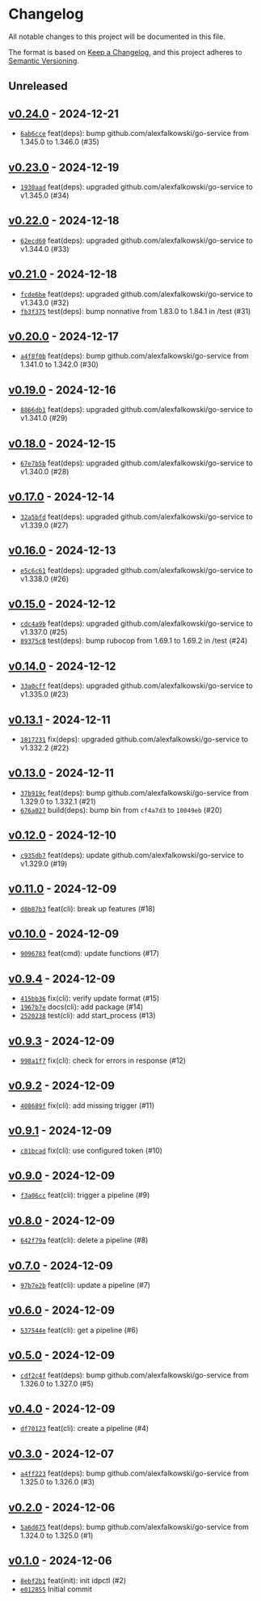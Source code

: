 # Changelog

All notable changes to this project will be documented in this file.

The format is based on [Keep a Changelog](https://keepachangelog.com/en/1.0.0/), and this project adheres to [Semantic Versioning](https://semver.org/spec/v2.0.0.html).

## Unreleased

## [v0.24.0](https://github.com/alexfalkowski/idpctl/releases/tag/v0.24.0) - 2024-12-21

- [`6ab6cce`](https://github.com/alexfalkowski/idpctl/commit/6ab6cceb44c071aebb57fa866e1fb32f924b087e) feat(deps): bump github.com/alexfalkowski/go-service from 1.345.0 to 1.346.0 (#35)

## [v0.23.0](https://github.com/alexfalkowski/idpctl/releases/tag/v0.23.0) - 2024-12-19

- [`1930aad`](https://github.com/alexfalkowski/idpctl/commit/1930aad91d9d2d97d5f78bb2ec5ea664f6b192e9) feat(deps): upgraded github.com/alexfalkowski/go-service to v1.345.0 (#34)

## [v0.22.0](https://github.com/alexfalkowski/idpctl/releases/tag/v0.22.0) - 2024-12-18

- [`62ecd60`](https://github.com/alexfalkowski/idpctl/commit/62ecd60bdf03eca6f9eb32af34a650c93e811df5) feat(deps): upgraded github.com/alexfalkowski/go-service to v1.344.0 (#33)

## [v0.21.0](https://github.com/alexfalkowski/idpctl/releases/tag/v0.21.0) - 2024-12-18

- [`fcde6be`](https://github.com/alexfalkowski/idpctl/commit/fcde6bedbb7390eb61ca9578a72d9bf904ba1611) feat(deps): upgraded github.com/alexfalkowski/go-service to v1.343.0 (#32)
- [`fb3f375`](https://github.com/alexfalkowski/idpctl/commit/fb3f375abfaeac16018f247224037464b12c02c9) test(deps): bump nonnative from 1.83.0 to 1.84.1 in /test (#31)

## [v0.20.0](https://github.com/alexfalkowski/idpctl/releases/tag/v0.20.0) - 2024-12-17

- [`a4f8f0b`](https://github.com/alexfalkowski/idpctl/commit/a4f8f0b081a7da080f0c30c066ca9a90b2ab2ede) feat(deps): bump github.com/alexfalkowski/go-service from 1.341.0 to 1.342.0 (#30)

## [v0.19.0](https://github.com/alexfalkowski/idpctl/releases/tag/v0.19.0) - 2024-12-16

- [`8866db1`](https://github.com/alexfalkowski/idpctl/commit/8866db1c151fe41016f2fbcdce6907e4e5474544) feat(deps): upgraded github.com/alexfalkowski/go-service to v1.341.0 (#29)

## [v0.18.0](https://github.com/alexfalkowski/idpctl/releases/tag/v0.18.0) - 2024-12-15

- [`67e7b5b`](https://github.com/alexfalkowski/idpctl/commit/67e7b5bbb4708d4b5fbdd4430f6a731303ada4a5) feat(deps): upgraded github.com/alexfalkowski/go-service to v1.340.0 (#28)

## [v0.17.0](https://github.com/alexfalkowski/idpctl/releases/tag/v0.17.0) - 2024-12-14

- [`32a5bfd`](https://github.com/alexfalkowski/idpctl/commit/32a5bfd60921f8056893071cf4a40252ffd0c9b2) feat(deps): upgraded github.com/alexfalkowski/go-service to v1.339.0 (#27)

## [v0.16.0](https://github.com/alexfalkowski/idpctl/releases/tag/v0.16.0) - 2024-12-13

- [`e5c6c61`](https://github.com/alexfalkowski/idpctl/commit/e5c6c61b2c191212a6f5b6c2172dde7e6bd3bc8f) feat(deps): upgraded github.com/alexfalkowski/go-service to v1.338.0 (#26)

## [v0.15.0](https://github.com/alexfalkowski/idpctl/releases/tag/v0.15.0) - 2024-12-12

- [`cdc4a9b`](https://github.com/alexfalkowski/idpctl/commit/cdc4a9bc1c09e500d6ddb21244519865de17de34) feat(deps): upgraded github.com/alexfalkowski/go-service to v1.337.0 (#25)
- [`89375c8`](https://github.com/alexfalkowski/idpctl/commit/89375c894fdc3ebbd39158a75fe8f4bfe895330a) test(deps): bump rubocop from 1.69.1 to 1.69.2 in /test (#24)

## [v0.14.0](https://github.com/alexfalkowski/idpctl/releases/tag/v0.14.0) - 2024-12-12

- [`33a0cff`](https://github.com/alexfalkowski/idpctl/commit/33a0cfffa752431c8a98fac967f72f1a7abdb96b) feat(deps): upgraded github.com/alexfalkowski/go-service to v1.335.0 (#23)

## [v0.13.1](https://github.com/alexfalkowski/idpctl/releases/tag/v0.13.1) - 2024-12-11

- [`1817231`](https://github.com/alexfalkowski/idpctl/commit/18172311c1258439f354f1f7bb6c20b99fb46364) fix(deps): upgraded github.com/alexfalkowski/go-service to v1.332.2 (#22)

## [v0.13.0](https://github.com/alexfalkowski/idpctl/releases/tag/v0.13.0) - 2024-12-11

- [`37b919c`](https://github.com/alexfalkowski/idpctl/commit/37b919cba02bfb32b1b5133da54e4e8fa9443c32) feat(deps): bump github.com/alexfalkowski/go-service from 1.329.0 to 1.332.1 (#21)
- [`676a027`](https://github.com/alexfalkowski/idpctl/commit/676a027b317f088cfafac0143866b87c1527abe9) build(deps): bump bin from `cf4a7d3` to `10049eb` (#20)

## [v0.12.0](https://github.com/alexfalkowski/idpctl/releases/tag/v0.12.0) - 2024-12-10

- [`c935db7`](https://github.com/alexfalkowski/idpctl/commit/c935db7dbc6d6092c0407c613787ed6b12775fe3) feat(deps): update github.com/alexfalkowski/go-service to v1.329.0 (#19)

## [v0.11.0](https://github.com/alexfalkowski/idpctl/releases/tag/v0.11.0) - 2024-12-09

- [`d8b87b3`](https://github.com/alexfalkowski/idpctl/commit/d8b87b3ccf0496f42afa71a22191451eac7c7f00) feat(cli): break up features (#18)

## [v0.10.0](https://github.com/alexfalkowski/idpctl/releases/tag/v0.10.0) - 2024-12-09

- [`9096783`](https://github.com/alexfalkowski/idpctl/commit/90967839415c34598d14fa2a6d99ce1477b8458a) feat(cmd): update functions (#17)

## [v0.9.4](https://github.com/alexfalkowski/idpctl/releases/tag/v0.9.4) - 2024-12-09

- [`415bb36`](https://github.com/alexfalkowski/idpctl/commit/415bb36445b167483d70cfc33e960ae9fb1c34c2) fix(cli): verify update format (#15)
- [`1967b7e`](https://github.com/alexfalkowski/idpctl/commit/1967b7ef03f7198f9fbaf84f702d6c7aa1dc5a65) docs(cli): add package (#14)
- [`2520238`](https://github.com/alexfalkowski/idpctl/commit/25202381842a5b01f1805fdbf3d1be2b7e682b6e) test(cli): add start_process (#13)

## [v0.9.3](https://github.com/alexfalkowski/idpctl/releases/tag/v0.9.3) - 2024-12-09

- [`998a1f7`](https://github.com/alexfalkowski/idpctl/commit/998a1f782ce103c9263d4e3985ccde28655c41a7) fix(cli): check for errors in response (#12)

## [v0.9.2](https://github.com/alexfalkowski/idpctl/releases/tag/v0.9.2) - 2024-12-09

- [`408689f`](https://github.com/alexfalkowski/idpctl/commit/408689f4031c285b3df8a6165f026d3e1ebfbfd3) fix(cli): add missing trigger (#11)

## [v0.9.1](https://github.com/alexfalkowski/idpctl/releases/tag/v0.9.1) - 2024-12-09

- [`c81bcad`](https://github.com/alexfalkowski/idpctl/commit/c81bcad005c2386610cb6a52c5d47776f1bd4907) fix(cli): use configured token (#10)

## [v0.9.0](https://github.com/alexfalkowski/idpctl/releases/tag/v0.9.0) - 2024-12-09

- [`f3a06cc`](https://github.com/alexfalkowski/idpctl/commit/f3a06ccd8e49f692fd4f3765f9f8e10379213533) feat(cli): trigger a pipeline (#9)

## [v0.8.0](https://github.com/alexfalkowski/idpctl/releases/tag/v0.8.0) - 2024-12-09

- [`642f79a`](https://github.com/alexfalkowski/idpctl/commit/642f79ad1c4921c1d96f5a0b046dd1a6b487e5e3) feat(cli): delete a pipeline (#8)

## [v0.7.0](https://github.com/alexfalkowski/idpctl/releases/tag/v0.7.0) - 2024-12-09

- [`97b7e2b`](https://github.com/alexfalkowski/idpctl/commit/97b7e2b788d3da3fe3aabee692f0514541f61d6d) feat(cli): update a pipeline (#7)

## [v0.6.0](https://github.com/alexfalkowski/idpctl/releases/tag/v0.6.0) - 2024-12-09

- [`537544e`](https://github.com/alexfalkowski/idpctl/commit/537544eebb7c5af037dbccbc1d6f0eabbee4e9f5) feat(cli): get a pipeline (#6)

## [v0.5.0](https://github.com/alexfalkowski/idpctl/releases/tag/v0.5.0) - 2024-12-09

- [`cdf2c4f`](https://github.com/alexfalkowski/idpctl/commit/cdf2c4f7f9c2a52c48714016a70249d8fc9c92d5) feat(deps): bump github.com/alexfalkowski/go-service from 1.326.0 to 1.327.0 (#5)

## [v0.4.0](https://github.com/alexfalkowski/idpctl/releases/tag/v0.4.0) - 2024-12-09

- [`df70123`](https://github.com/alexfalkowski/idpctl/commit/df70123d5c43ddf305e7472262ce73fe80a66e1c) feat(cli): create a pipeline (#4)

## [v0.3.0](https://github.com/alexfalkowski/idpctl/releases/tag/v0.3.0) - 2024-12-07

- [`a4ff223`](https://github.com/alexfalkowski/idpctl/commit/a4ff223aaf9a9b1f324202b4c3a43839ab44e832) feat(deps): bump github.com/alexfalkowski/go-service from 1.325.0 to 1.326.0 (#3)

## [v0.2.0](https://github.com/alexfalkowski/idpctl/releases/tag/v0.2.0) - 2024-12-06

- [`5a6d675`](https://github.com/alexfalkowski/idpctl/commit/5a6d675af7f71cbd270d322c06f70bb4f6b88717) feat(deps): bump github.com/alexfalkowski/go-service from 1.324.0 to 1.325.0 (#1)

## [v0.1.0](https://github.com/alexfalkowski/idpctl/releases/tag/v0.1.0) - 2024-12-06

- [`8ebf2b1`](https://github.com/alexfalkowski/idpctl/commit/8ebf2b116c35fdd86b9f894ac3200fc1605ce710) feat(init): init idpctl (#2)
- [`e012855`](https://github.com/alexfalkowski/idpctl/commit/e0128556408417c77efa1cd00d3a0deab3b1a110) Initial commit
